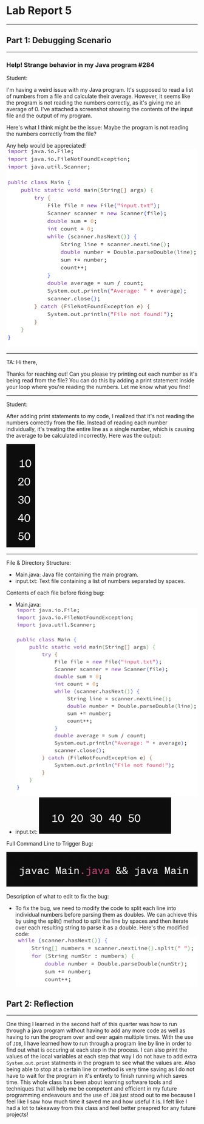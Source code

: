 # Lab Report 5
---
## Part 1: Debugging Scenario
---
###  Help! Strange behavior in my Java program #284
Student:

I'm having a weird issue with my Java program. It's supposed to read a list of numbers from a file and calculate their average. However, it seems like the program is not reading the numbers correctly, as it's giving me an average of 0. I've attached a screenshot showing the contents of the input file and the output of my program.

Here's what I think might be the issue: Maybe the program is not reading the numbers correctly from the file?

Any help would be appreciated!
![Image](Lab5_Ex1.png)

--- 

TA:
Hi there,

Thanks for reaching out! Can you please try printing out each number as it's being read from the file? You can do this by adding a print statement inside your loop where you're reading the numbers. Let me know what you find!

--- 

Student: 

After adding print statements to my code, I realized that it's not reading the numbers correctly from the file. Instead of reading each number individually, it's treating the entire line as a single number, which is causing the average to be calculated incorrectly. Here was the output: 

![Image](Lab5_Ex2.1.png)

---

File & Directory Structure:

  - Main.java: Java file containing the main program.
  - input.txt: Text file containing a list of numbers separated by spaces.

Contents of each file before fixing bug: 

- Main.java:
  ![Image](Lab5_Ex1.png)
- input.txt:
  ![Image](Lab5_Ex2.png)

Full Command Line to Trigger Bug:

![Image](Lab5_Ex3.png)

Description of what to edit to fix the bug:

- To fix the bug, we need to modify the code to split each line into individual numbers before parsing them as doubles. We can achieve this by using the split() method to split the line by spaces and then iterate over each resulting string to parse it as a double. Here's the modified code:
  ![Image](Lab5_Ex4.png)

## Part 2: Reflection
---
One thing I learned in the second half of this quarter was how to run through a java program without having to add any more code as well as having to run the program over and over again multiple times. With the use of `JDB`, I have learned how to run through a program line by line in order to find out what is occuring at each step in the process. I can also print the values of the local variables at each step that way I do not have to add extra `System.out.print` statments in the program to see what the values are. Also being able to stop at a certain line or method is very time saving as I do not have to wait for the program in it's entirety to finish running which saves time. This whole class has been about learning software tools and techniques that will help me be competent and efficient in my future programming endeavours and the use of `JDB` just stood out to me because I feel like I saw how much time it saved me and how useful it is. I felt like I had a lot to takeaway from this class and feel better preapred for any future projects!

